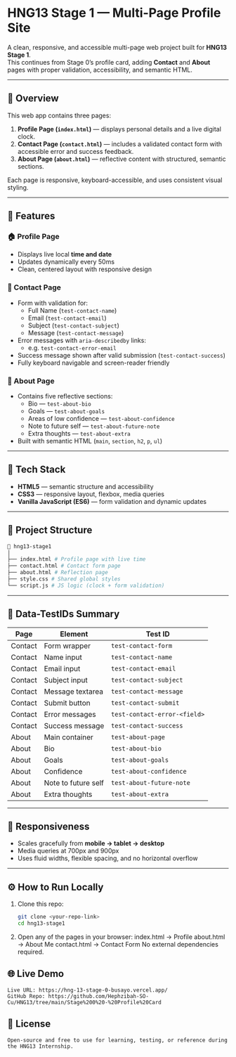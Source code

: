 # HNG13 Stage 1 — Multi-Page Profile Site  

A clean, responsive, and accessible multi-page web project built for **HNG13 Stage 1**.  
This continues from Stage 0’s profile card, adding **Contact** and **About** pages with proper validation, accessibility, and semantic HTML.

---

## 🚀 Overview
This web app contains three pages:

1. **Profile Page (`index.html`)** — displays personal details and a live digital clock.  
2. **Contact Page (`contact.html`)** — includes a validated contact form with accessible error and success feedback.  
3. **About Page (`about.html`)** — reflective content with structured, semantic sections.

Each page is responsive, keyboard-accessible, and uses consistent visual styling.

---

## 🧩 Features
### 🏠 Profile Page
- Displays live local **time and date**
- Updates dynamically every 50ms
- Clean, centered layout with responsive design

### 💬 Contact Page
- Form with validation for:
  - Full Name (`test-contact-name`)
  - Email (`test-contact-email`)
  - Subject (`test-contact-subject`)
  - Message (`test-contact-message`)
- Error messages with `aria-describedby` links:
  - e.g. `test-contact-error-email`
- Success message shown after valid submission (`test-contact-success`)
- Fully keyboard navigable and screen-reader friendly

### 🧠 About Page
- Contains five reflective sections:
  - Bio — `test-about-bio`
  - Goals — `test-about-goals`
  - Areas of low confidence — `test-about-confidence`
  - Note to future self — `test-about-future-note`
  - Extra thoughts — `test-about-extra`
- Built with semantic HTML (`main`, `section`, `h2`, `p`, `ul`)

---

## 🧱 Tech Stack
- **HTML5** — semantic structure and accessibility  
- **CSS3** — responsive layout, flexbox, media queries  
- **Vanilla JavaScript (ES6)** — form validation and dynamic updates  

---

## 🧭 Project Structure
```bash
📁 hng13-stage1
│
├── index.html # Profile page with live time
├── contact.html # Contact form page
├── about.html # Reflection page
├── style.css # Shared global styles
└── script.js # JS logic (clock + form validation)
```

---

## 🧪 Data-TestIDs Summary
| Page | Element | Test ID |
|------|----------|---------|
| Contact | Form wrapper | `test-contact-form` |
| Contact | Name input | `test-contact-name` |
| Contact | Email input | `test-contact-email` |
| Contact | Subject input | `test-contact-subject` |
| Contact | Message textarea | `test-contact-message` |
| Contact | Submit button | `test-contact-submit` |
| Contact | Error messages | `test-contact-error-<field>` |
| Contact | Success message | `test-contact-success` |
| About | Main container | `test-about-page` |
| About | Bio | `test-about-bio` |
| About | Goals | `test-about-goals` |
| About | Confidence | `test-about-confidence` |
| About | Note to future self | `test-about-future-note` |
| About | Extra thoughts | `test-about-extra` |

---

## 📱 Responsiveness
- Scales gracefully from **mobile → tablet → desktop**
- Media queries at 700px and 900px
- Uses fluid widths, flexible spacing, and no horizontal overflow

---

## ⚙️ How to Run Locally
1. Clone this repo:

   ```bash
   git clone <your-repo-link>
   cd hng13-stage1
   ```
2. Open any of the pages in your browser:
    index.html → Profile
    about.html → About Me
    contact.html → Contact Form
    No external dependencies required.

## 🌐 Live Demo
    Live URL: https://hng-13-stage-0-busayo.vercel.app/
    GitHub Repo: https://github.com/Hephzibah-SO-Cu/HNG13/tree/main/Stage%200%20-%20Profile%20Card

## 📜 License
    Open-source and free to use for learning, testing, or reference during the HNG13 Internship.